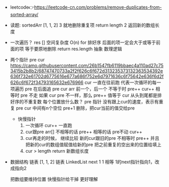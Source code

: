 - leetcode👉https://leetcode-cn.com/problems/remove-duplicates-from-sorted-array/

- 读题:
  sortedArr [1, 1, 2] 3 就地删除重复项
  return length 2 返回新的数组长度

- 一次遍历？
  res []  空间复杂度 O(n)
  for 
  排好序 后面的项一定会大于或等于前面的项
  等于要原地删除
  return res.length
  抽象 数理逻辑
- 两个指针 pre cur 
  https://camo.githubusercontent.com/26b1547fb6119bbaec4a110ad27c753415b2b8b2/68747470733a2f2f626c6f672d313235373132363534392e636f732e61702d6775616e677a686f752e6d7971636c6f75642e636f6d2f626c6f672f34793165632e676966
  cur 一直在往前跑 代表一次循环的每一项遍历
  pre 在后面追 
  pre cur arr 前一个，后一个 
  不等于时 pre++ cur++
  相等时 pre 不走
  如果 cur pre 不一样，那么 pre++ 值等于 cur
  从头到尾都是排好序的不重复数
  每个位置放什么数？
  pre 指针 没有跟上cur的速度，表示有重复
  pre cur 中间有n个空位
  pre+1 删除，把cur当前的值交给pre

  - 快慢指针
    1. 一次循环 cur++ 一直跑
    2. cur跟pre arr[] 不相等的话
       pre++
       相等的话
        pre不动 cur++
    3. cur再走的时候， 继续比较
       新的cur跟旧的pre 不相等时
       pre++ 并且把新的cur的数组值赋值给新的pre 把之前重复的空出来的位置给填上
    4. cur > length return 新数组长度

- 数据结构 链表
  [1, 1, 2] 链表
  LinkedList  next 
  1  1 相等 1的next指针指向1，改成指向2

  把数组要维持位置 快慢指针给干掉 更好理解